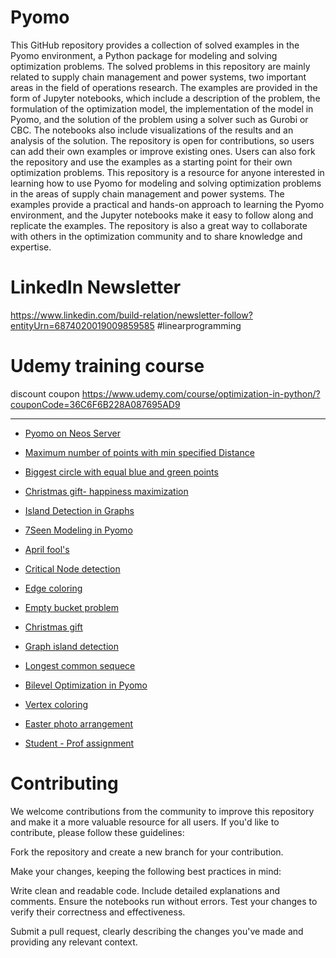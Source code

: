 # Pyomo

This GitHub repository provides a collection of solved examples in the Pyomo environment, a Python package for modeling and solving optimization problems. The solved problems in this repository are mainly related to supply chain management and power systems, two important areas in the field of operations research.
The examples are provided in the form of Jupyter notebooks, which include a description of the problem, the formulation of the optimization model, the implementation of the model in Pyomo, and the solution of the problem using a solver such as Gurobi or CBC. The notebooks also include visualizations of the results and an analysis of the solution.
The repository is open for contributions, so users can add their own examples or improve existing ones. Users can also fork the repository and use the examples as a starting point for their own optimization problems.
This repository is a resource for anyone interested in learning how to use Pyomo for modeling and solving optimization problems in the areas of supply chain management and power systems. The examples provide a practical and hands-on approach to learning the Pyomo environment, and the Jupyter notebooks make it easy to follow along and replicate the examples. The repository is also a great way to collaborate with others in the optimization community and to share knowledge and expertise.


# LinkedIn Newsletter 

https://www.linkedin.com/build-relation/newsletter-follow?entityUrn=6874020019009859585 
#linearprogramming

# Udemy training course
discount coupon https://www.udemy.com/course/optimization-in-python/?couponCode=36C6F6B228A087695AD9


***

* [Pyomo on Neos Server](https://github.com/OptimizationExpert/Pyomo/blob/main/NEOS%20Pyomo.ipynb )

* [Maximum number of points with min specified Distance](https://lnkd.in/emBBMQTf)

* [Biggest circle with equal blue and green points](https://github.com/OptimizationExpert/Pyomo/blob/main/blue-green-points-biggest_circle.ipynb)

* [Christmas gift- happiness maximization](https://github.com/OptimizationExpert/Pyomo/blob/main/Gift-Christmas.ipynb)

* [Island Detection in Graphs](https://www.linkedin.com/pulse/island-decetion-graphs-via-pyomo-alireza-soroudi/?trackingId=1sI6%2B2gSQQ%2BnPpYhGyTpcQ%3D%3D)

* [7Seen Modeling in Pyomo](https://github.com/OptimizationExpert/Pyomo/blob/main/7seenPyomo.ipynb)

* [April fool's](https://github.com/OptimizationExpert/Pyomo/blob/main/April%20Fools%20day%20max%20independent%20set.ipynb)  

* [Critical Node detection](https://github.com/OptimizationExpert/Pyomo/blob/main/CND-github.ipynb)

* [Edge coloring](https://github.com/OptimizationExpert/Pyomo/blob/main/Edgecoloring.ipynb)

* [Empty bucket problem](https://github.com/OptimizationExpert/Pyomo/blob/main/Empty-Bucket-Github.ipynb)

* [Christmas gift](https://github.com/OptimizationExpert/Pyomo/blob/main/Gift-Christmas.ipynb) 

* [Graph island detection](https://github.com/OptimizationExpert/Pyomo/blob/main/Graph-Island.ipynb) 

* [Longest common sequece](https://github.com/OptimizationExpert/Pyomo/blob/main/LCS-git.ipynb) 

* [Bilevel Optimization in Pyomo](https://github.com/OptimizationExpert/Pyomo/blob/main/bilevel-github-single-bilevel-multi-EX2.ipynb) 

* [Vertex coloring](https://github.com/OptimizationExpert/Pyomo/blob/main/vertexcoloring.ipynb) 

* [Easter photo arrangement](https://github.com/OptimizationExpert/Pyomo/blob/main/Easter%20Photo.ipynb) 

* [Student - Prof assignment](https://github.com/OptimizationExpert/Pyomo/blob/main/StudenttoProf.ipynb)


# Contributing
We welcome contributions from the community to improve this repository and make it a more valuable resource for all users. If you'd like to contribute, please follow these guidelines:

Fork the repository and create a new branch for your contribution.

Make your changes, keeping the following best practices in mind:

Write clean and readable code.
Include detailed explanations and comments.
Ensure the notebooks run without errors.
Test your changes to verify their correctness and effectiveness.

Submit a pull request, clearly describing the changes you've made and providing any relevant context.
